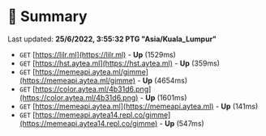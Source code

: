 # 📖 Summary
Last updated: **25/6/2022, 3:55:32 PTG "Asia/Kuala_Lumpur"**

- `GET` [https://lilr.ml](https://lilr.ml) - **Up** (1529ms)
- `GET` [https://hst.aytea.ml](https://hst.aytea.ml) - **Up** (359ms)
- `GET` [https://memeapi.aytea.ml/gimme](https://memeapi.aytea.ml/gimme) - **Up** (4654ms)
- `GET` [https://color.aytea.ml/4b31d6.png](https://color.aytea.ml/4b31d6.png) - **Up** (1601ms)
- `GET` [https://memeapi.aytea.ml](https://memeapi.aytea.ml) - **Up** (141ms)
- `GET` [https://memeapi.aytea14.repl.co/gimme](https://memeapi.aytea14.repl.co/gimme) - **Up** (547ms)
